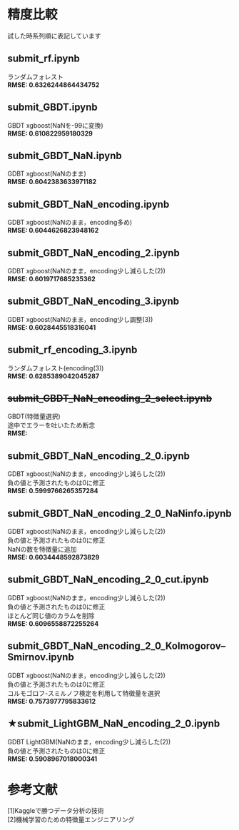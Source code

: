 # 精度比較
試した時系列順に表記しています
## submit_rf.ipynb
ランダムフォレスト  
**RMSE: 0.6326244864434752**

## submit_GBDT.ipynb
GBDT xgboost(NaNを-99に変換)  
**RMSE: 0.610822959180329**

## submit_GBDT_NaN.ipynb
GDBT xgboost(NaNのまま)  
**RMSE: 0.6042383633971182**

## submit_GBDT_NaN_encoding.ipynb
GDBT xgboost(NaNのまま，encoding多め)  
**RMSE: 0.6044626823948162**

## submit_GBDT_NaN_encoding_2.ipynb
GDBT xgboost(NaNのまま，encoding少し減らした(2))  
**RMSE: 0.6019717685235362**

## submit_GBDT_NaN_encoding_3.ipynb
GDBT xgboost(NaNのまま，encoding少し調整(3))  
**RMSE: 0.6028445518316041**

## submit_rf_encoding_3.ipynb
ランダムフォレスト(encoding(3))  
**RMSE: 0.6285389042045287**

## ~~submit_GBDT_NaN_encoding_2_select.ipynb~~
GBDT(特徴量選択)  
途中でエラーを吐いたため断念  
**RMSE:**

## submit_GBDT_NaN_encoding_2_0.ipynb
GDBT xgboost(NaNのまま，encoding少し減らした(2))  
負の値と予測されたものは0に修正  
**RMSE: 0.5999766265357284**

## submit_GBDT_NaN_encoding_2_0_NaNinfo.ipynb
GDBT xgboost(NaNのまま，encoding少し減らした(2))  
負の値と予測されたものは0に修正  
NaNの数を特徴量に追加  
**RMSE: 0.6034448592873829**

## submit_GBDT_NaN_encoding_2_0_cut.ipynb
GDBT xgboost(NaNのまま，encoding少し減らした(2))  
負の値と予測されたものは0に修正  
ほとんど同じ値のカラムを削除  
**RMSE: 0.6096558872255264**

## submit_GBDT_NaN_encoding_2_0_Kolmogorov–Smirnov.ipynb
GDBT xgboost(NaNのまま，encoding少し減らした(2))  
負の値と予測されたものは0に修正  
コルモゴロフ-スミルノフ検定を利用して特徴量を選択  
**RMSE: 0.7573977795833612**

## ★submit_LightGBM_NaN_encoding_2_0.ipynb
GDBT LightGBM(NaNのまま，encoding少し減らした(2))  
負の値と予測されたものは0に修正  
**RMSE: 0.5908967018000341**

# 参考文献
[1]Kaggleで勝つデータ分析の技術  
[2]機械学習のための特徴量エンジニアリング
